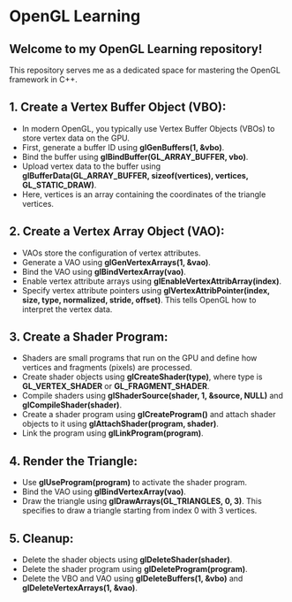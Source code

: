 # OpenGL Learning
## Welcome to my OpenGL Learning repository!

This repository serves me as a dedicated space for mastering the OpenGL framework in C++.

## 1. Create a Vertex Buffer Object (VBO):
   - In modern OpenGL, you typically use Vertex Buffer Objects (VBOs) to store vertex data on the GPU.
   - First, generate a buffer ID using **glGenBuffers(1, &vbo)**.
   - Bind the buffer using **glBindBuffer(GL_ARRAY_BUFFER, vbo)**.
   - Upload vertex data to the buffer using **glBufferData(GL_ARRAY_BUFFER, sizeof(vertices), vertices, GL_STATIC_DRAW)**.
   - Here, vertices is an array containing the coordinates of the triangle vertices.

## 2. Create a Vertex Array Object (VAO):
   - VAOs store the configuration of vertex attributes.
   - Generate a VAO using **glGenVertexArrays(1, &vao)**.
   - Bind the VAO using **glBindVertexArray(vao)**.
   - Enable vertex attribute arrays using **glEnableVertexAttribArray(index)**.
   - Specify vertex attribute pointers using **glVertexAttribPointer(index, size, type, normalized, stride, offset)**.
     This tells OpenGL how to interpret the vertex data.

## 3. Create a Shader Program:
   - Shaders are small programs that run on the GPU and define how vertices and fragments (pixels) are processed.
   - Create shader objects using **glCreateShader(type)**, where type is **GL_VERTEX_SHADER** or **GL_FRAGMENT_SHADER**.
   - Compile shaders using **glShaderSource(shader, 1, &source, NULL)** and **glCompileShader(shader)**.
   - Create a shader program using **glCreateProgram()** and attach shader objects to it using **glAttachShader(program, shader)**.
   - Link the program using **glLinkProgram(program)**.

## 4. Render the Triangle:
   - Use **glUseProgram(program)** to activate the shader program.
   - Bind the VAO using **glBindVertexArray(vao)**.
   - Draw the triangle using **glDrawArrays(GL_TRIANGLES, 0, 3)**. This specifies to draw a triangle starting from index 0 with 3 vertices.

## 5. Cleanup:
   - Delete the shader objects using **glDeleteShader(shader)**.
   - Delete the shader program using **glDeleteProgram(program)**.
   - Delete the VBO and VAO using **glDeleteBuffers(1, &vbo)** and **glDeleteVertexArrays(1, &vao)**.


